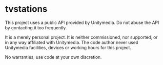 # tvstations

This project uses a public API provided by Unitymedia.
Do not abuse the API by contacting it too frequently.

It is a merely personal project. It is neither commissioned, nor supported, or in any way affiliated with Unitymedia. The code author never used Unitymedia facilities, devices or working hours for this project.

No warranties, use code at your own discretion.
